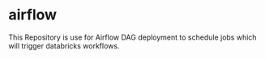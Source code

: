 # airflow
This Repository is use for Airflow DAG deployment to schedule jobs which will trigger databricks workflows.

